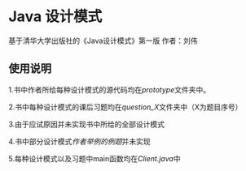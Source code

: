 # Java 设计模式
基于清华大学出版社的《Java设计模式》第一版 作者：刘伟

## 使用说明
1.书中作者所给每种设计模式的源代码均在*prototype*文件夹中。

2.书中每种设计模式的课后习题均在*question_X*文件夹中（X为题目序号）  

3.由于应试原因并未实现书中所给的全部设计模式

4.书中部分设计模式*作者举例的例题*并未实现  

5.每种设计模式以及习题中main函数均在*Client.java*中
